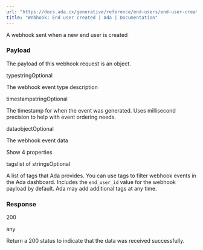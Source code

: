 ```yaml
---
url: "https://docs.ada.cx/generative/reference/end-users/end-user-created-webhook"
title: "Webhook: End user created | Ada | Documentation"
---
```


A webhook sent when a new end user is created

### Payload

The payload of this webhook request is an object.

typestringOptional

The webhook event type description

timestampstringOptional

The timestamp for when the event was generated. Uses millisecond precision to help with event ordering needs.

dataobjectOptional

The webhook event data

Show 4 properties

tagslist of stringsOptional

A list of tags that Ada provides. You can use tags to filter webhook events in the Ada dashboard. Includes the `end_user_id` value for the webhook payload by default. Ada may add additional tags at any time.

### Response

200

any

Return a 200 status to indicate that the data was received successfully.